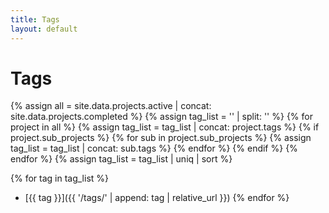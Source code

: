 ```yaml
---
title: Tags
layout: default
---
```


# Tags

{% assign all = site.data.projects.active | concat: site.data.projects.completed %}
{% assign tag_list = '' | split: '' %}
{% for project in all %}
  {% assign tag_list = tag_list | concat: project.tags %}
  {% if project.sub_projects %}
    {% for sub in project.sub_projects %}
      {% assign tag_list = tag_list | concat: sub.tags %}
    {% endfor %}
  {% endif %}
{% endfor %}
{% assign tag_list = tag_list | uniq | sort %}

{% for tag in tag_list %}
- [{{ tag }}]({{ '/tags/' | append: tag | relative_url }})
{% endfor %}

